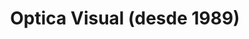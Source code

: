 ---
title: "Optica Visual (desde 1989)"
url: /asuncion-paraguay/optica-visual-desde-1989-estados-unidos-22/
shop: Optiker
---